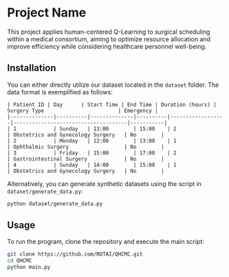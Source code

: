 # Project Name

This project applies human-centered Q-Learning to surgical scheduling within a medical consortium, aiming to optimize resource allocation and improve efficiency while considering healthcare personnel well-being.

## Installation

You can either directly utilize our dataset located in the `dataset` folder. The data format is exemplified as follows:
```csv
| Patient ID | Day      | Start Time | End Time | Duration (hours) | Surgery Type                        | Emergency |
|--------------|----------|--------------|----------|------------------|-------------------------------------|-----------|
| 1            | Sunday   | 13:00        | 15:00    | 2                | Obstetrics and Gynecology Surgery   | No        |
| 2            | Monday   | 12:00        | 13:00    | 1                | Ophthalmic Surgery                  | No        |
| 3            | Friday   | 15:00        | 17:00    | 2                | Gastrointestinal Surgery            | No        |
| 4            | Sunday   | 14:00        | 15:00    | 1                | Obstetrics and Gynecology Surgery   | No        |
```
Alternatively, you can generate synthetic datasets using the script in ` dataset/generate_data.py`:
```bash
python dataset/generate_data.py
```
## Usage
To run the program, clone the repository and execute the main script:
```bash
git clone https://github.com/RDTAI/QHCMC.git
cd QHCMC
python main.py

```
  
